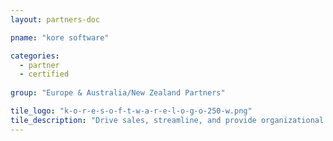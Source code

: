 ```yaml
---
layout: partners-doc

pname: "kore software"

categories: 
  - partner
  - certified
  
group: "Europe & Australia/New Zealand Partners"

tile_logo: "k-o-r-e-s-o-f-t-w-a-r-e-l-o-g-o-250-w.png"
tile_description: "Drive sales, streamline, and provide organizational insights with innovative CRM and data management. KORE integrates Ticketmaster data into robust segmentation, campaign management and reporting"
---
```

